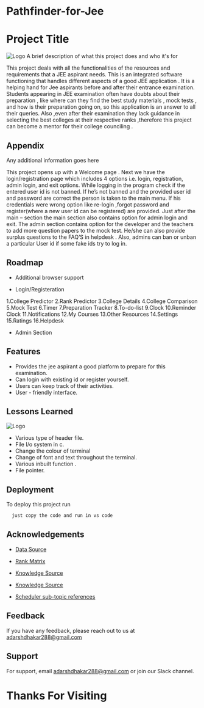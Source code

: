 # Pathfinder-for-Jee

# Project Title
![Logo](https://media0.giphy.com/media/MqHkqekNL811K/giphy.gif?cid=ecf05e47rgx5wnq94qnfre183fydoihgn6em8vud6ayisqam&ep=v1_gifs_search&rid=giphy.gif&ct=g)
A brief description of what this project does and who it's for

This project deals with all the functionalities of the 
resources and requirements that a JEE aspirant needs. This is 
an integrated software functioning that handles different 
aspects of a good JEE application . It is a helping hand for 
Jee aspirants before and after their entrance examination. 
Students appearing in JEE examination often have doubts about 
their preparation , like where can they find the best study 
materials , mock tests , and how is their preparation going 
on, so this application is an answer to all their queries. 
Also ,even after their examination they lack guidance in 
selecting the best colleges at their respective ranks 
,therefore this project can become a mentor for their college 
counciling .
## Appendix

Any additional information goes here

This project opens up with a Welcome page . Next we have the login/registration page 
which includes 4 options i.e. login,
registration, admin login, and exit options.
While logging in the program check if the entered user id is not banned.
If he’s not banned and the provided user id and password are
correct the person is taken to the main menu. 
If his credentials were wrong option like re-login ,forgot password and register(where 
a new user id can be registered) are provided.
Just after the main – section the main section also contains option for admin login and 
exit.
The admin section contains option for the developer and the teachers to 
add more question papers to the mock test. He/she can also provide surplus questions to 
the FAQ’S in helpdesk . Also, admins can ban or unban a particular User id if some fake 
ids try to log in.
## Roadmap

- Additional browser support

- Login/Registeration

 1.College Predictor
 2.Rank Predictor
 3.College Details
 4.College Comparison
 5.Mock Test
 6.Timer
 7.Preparation Tracker
 8.To-do-list
 9.Clock
 10.Reminder Clock
 11.Notifications
 12.My Courses
 13.Other Resources
 14.Settings
 15.Ratings
 16.Helpdesk
 
- Admin Section


## Features

- Provides the jee aspirant a good platform to prepare for this examination. 
- Can login with existing id or register yourself.
- Users can keep track of their activities.
- User - friendly interface.

## Lessons Learned
![Logo](https://media4.giphy.com/media/2xnO6tTIYYFE2j3IqQ/200w.webp?cid=ecf05e47xic9epyg53a9uzk7eilq5y3tkv5a8o322a1kix25&ep=v1_gifs_search&rid=200w.webp&ct=g)
- Various type of header file.
- File I/o system in c.
- Change the colour of terminal
- Change of font and text throughout the terminal.
- Various inbuilt function .
- File pointer.

## Deployment

To deploy this project run

```bash
  just copy the code and run in vs code
```


## Acknowledgements

 - [Data Source](https://en.wikipedia.org/wiki/Indian_Institutes_of_Technology#:~:text=The%20Indian%20In)
 - [Rank Matrix](https://rankmatrix.iitr.ac.in/rank)

 - [Knowledge Source](https://www.youtube.com/watch?v=irqbmMNs2Bo&ab_channel=ApnaCollege)
 - [Knowledge Source](https://www.youtube.com/watch?v=qbeKkYSMe-Y&ab_channel=CodeWithHarry)
 - [Scheduler sub-topic references](https://codereview.stackexchange.com/questions/123738/event-scheduler-in-c)



## Feedback

If you have any feedback, please reach out to us at adarshdhakar288@gmail.com

## Support

For support, email adarshdhakar288@gmail.com or join our Slack channel.

# Thanks For Visiting
